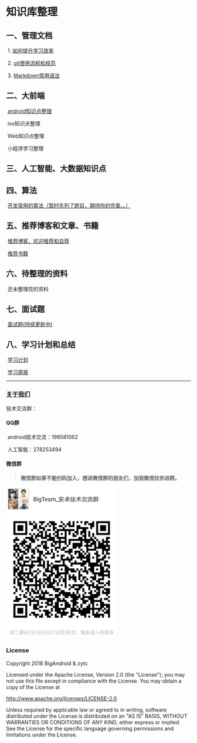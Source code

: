 # 知识库整理

## 一、管理文档

​	1. [如何提升学习效率](管理文档/1.如何提升学习效率.md)

​	2. [git使用流程和规范](管理文档/git使用流程和规范.md)

​	3. [Markdown常用语法](管理文档/Markdown常用语法.md)

## 二、大前端

​	[android知识点整理](Android技术点/SUMMARY.md)

​	ios知识点整理

​	Web知识点整理

​	小程序学习整理

## 三、人工智能、大数据知识点


## 四、算法

​	[开发常用的算法（暂时先列了题目，期待你的完善。。）](算法/常用算法.md)

## 五、推荐博客和文章、书籍

​	[推荐博客，欢迎推荐和自荐](推荐博客和文章/推荐文章.md)

​	[推荐书籍](推荐博客和文章/推荐书籍和课程.md)

## 六、待整理的资料

​       还未整理完的资料

## 七、面试题

​      [面试题(持续更新中)](面试题/面试.md)

## 八、学习计划和总结

​	[学习计划](学习计划.md)

​	[学习周报](学习周报.md)



------

### [关于我们](关于我们/关于我们.md)

技术交流群：

#### QQ群

​	android技术交流：198581062

​	人工智能：278253494

#### 微信群

> **微信群如果不能扫码加入，想进微信群的朋友们，加我微信拉你进群。**

 <img src="./关于我们/微信群.jpg" width="300" alt="图片名称"/>



### License

Copyright 2018 BigAndroid & zytc

Licensed under the Apache License, Version 2.0 (the "License"); you may not use this file except in compliance with the License. You may obtain a copy of the License at

<http://www.apache.org/licenses/LICENSE-2.0>

Unless required by applicable law or agreed to in writing, software distributed under the License is distributed on an "AS IS" BASIS, WITHOUT WARRANTIES OR CONDITIONS OF ANY KIND, either express or implied. See the License for the specific language governing permissions and limitations under the License.
